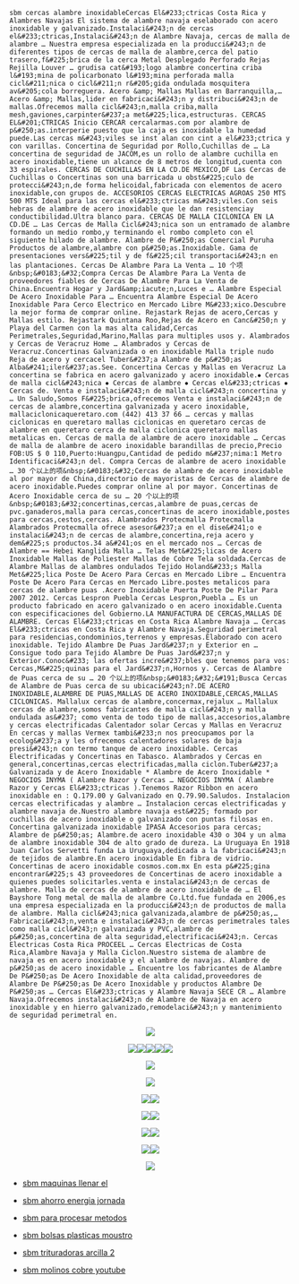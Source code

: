 
```
sbm cercas alambre inoxidableCercas El&#233;ctricas Costa Rica y Alambres Navajas El sistema de alambre navaja eselaborado con acero inoxidable y galvanizado.Instalaci&#243;n de cercas el&#233;ctricas,Instalaci&#243;n de Alambre Navaja, cercas de malla de alambre … Nuestra empresa especializada en la producci&#243;n de diferentes tipos de cercas de malla de alambre,cerca del patio trasero,f&#225;brica de la cerca Metal Desplegado Perforado Rejas Rejilla Louver … grudisa cat&#193;logo alambre concertina criba l&#193;mina de policarbonato l&#193;mina perforada malla cicl&#211;nica o cicl&#211;n r&#205;gida ondulada mosquitera av&#205;cola borreguera. Acero &amp; Mallas Mallas en Barranquilla,… Acero &amp; Mallas,lider en fabricaci&#243;n y distribuci&#243;n de mallas.Ofrecemos malla cicl&#243;n,malla criba,malla mesh,gaviones,carpinter&#237;a met&#225;lica,estructuras. CERCAS EL&#201;CTRICAS Inicio CERCAR cercalarmas.com por alambre de p&#250;as.interperie puesto que la caja es inoxidable la humedad puede.Las cercas m&#243;viles se inst alan con cint a el&#233;ctrica y con varillas. Concertina de Seguridad por Rollo,Cuchillas de … La concertina de seguridad de JACOM,es un rollo de alambre cuchilla en acero inoxidable,tiene un alcance de 8 metros de longitud,cuenta con 33 espirales. CERCAS DE CUCHILLAS EN LA CD.DE MEXICO,DF Las Cercas de Cuchillas o Concertinas son una barricada u obst&#225;culo de protecci&#243;n,de forma helicoidal,fabricada con elementos de acero inoxidable,con grupos de. ACCESORIOS CERCAS ELECTRICAS AGROAS 250 MTS 500 MTS Ideal para las cercas el&#233;ctricas m&#243;viles.Con seis hebras de alambre de acero inoxidable que le dan resistenciay conductibilidad.Ultra blanco para. CERCAS DE MALLA CICLONICA EN LA CD.DE … Las Cercas de Malla Cicl&#243;nica son un entramado de alambre formando un medio rombo,y terminando el rombo completo con el siguiente hilado de alambre. Alambre de P&#250;as Comercial Puruha Productos de alambre,alambre con p&#250;as.Inoxidable. Gama de presentaciones vers&#225;til y de f&#225;cil transportaci&#243;n en las plantaciones. Cercas De Alambre Para La Venta … 10 个项&nbsp;&#0183;&#32;Compra Cercas De Alambre Para La Venta de proveedores fiables de Cercas De Alambre Para La Venta de China.Encuentra Hogar y Jard&amp;iacute;n,Luces e … Alambre Especial De Acero Inoxidable Para … Encuentra Alambre Especial De Acero Inoxidable Para Cerco Electrico en Mercado Libre M&#233;xico.Descubre la mejor forma de comprar online. Rejastark Rejas de acero,Cercas y Mallas estilo. Rejastark Quintana Roo,Rejas de Acero en Canc&#250;n y Playa del Carmen con la mas alta calidad,Cercas Perimetrales,Seguridad,Marino,Mallas para multiples usos y. Alambrados y Cercas de Veracruz Home … Alambrados y Cercas de Veracruz.Concertinas Galvanizada o en inoxidable Malla triple nudo Reja de acero y cercacel Tuber&#237;a Alambre de p&#250;as Alba&#241;iler&#237;as.See. Concertina Cercas y Mallas en Veracruz La concertina se fabrica en acero galvanizado y acero inoxidable.⦁ Cercas de malla cicl&#243;nica ⦁ Cercas de alambre ⦁ Cercas el&#233;ctricas ⦁ Cercas de. Venta e instalaci&#243;n de malla cicl&#243;n concertina y … Un Saludo,Somos F&#225;brica,ofrecemos Venta e instalaci&#243;n de cercas de alambre,concertina galvanizada y acero inoxidable, mallaciclonicaqueretaro.com (442) 413 37 66 … cercas y mallas ciclonicas en queretaro mallas ciclonicas en queretaro cercas de alambre en queretaro cerca de malla ciclonica queretaro mallas metalicas en. Cercas de malla de alambre de acero inoxidable … Cercas de malla de alambre de acero inoxidable barandillas de precio,Precio FOB:US $ 0 110,Puerto:Huangpu,Cantidad de pedido m&#237;nima:1 Metro Identificaci&#243;n del. Compra Cercas de alambre de acero inoxidable … 30 个以上的项&nbsp;&#0183;&#32;Cercas de alambre de acero inoxidable al por mayor de China,directorio de mayoristas de Cercas de alambre de acero inoxidable.Puedes comprar online al por mayor. Concertinas de Acero Inoxidable cerca de su … 20 个以上的项&nbsp;&#0183;&#32;concertinas,cercas,alambre de puas,cercas de pvc.ganaderos,malla para cercas,concertinas de acero inoxidable,postes para cercas,cestos,cercas. Alambrados Protecmalla Protecmalla Alambrados Protecmalla ofrece asesor&#237;a en el dise&#241;o e instalaci&#243;n de cercas de alambre,concertina,reja acero y dem&#225;s productos.34 a&#241;os en el mercado nos … Cercas de Alambre == Hebei Kanglida Malla … Telas Met&#225;licas de Acero Inoxidable Mallas de Poliester Mallas de Cobre Tela soldada.Cercas de Alambre Mallas de alambres ondulados Tejido Holand&#233;s Malla Met&#225;lica Poste De Acero Para Cercas en Mercado Libre … Encuentra Poste De Acero Para Cercas en Mercado Libre.postes metalicos para cercas de alambre puas .Acero Inoxidable Puerta Poste De Pilar Para 2007 2012. Cercas Lespron Puebla Cercas Lespron,Puebla … Es un producto fabricado en acero galvanizado o en acero inoxidable.Cuenta con especificaciones del Gobierno.LA MANUFACTURA DE CERCAS,MALLAS DE ALAMBRE. Cercas El&#233;ctricas en Costa Rica Alambre Navaja … Cercas El&#233;ctricas en Costa Rica y Alambre Navaja.Seguridad perimetral para residencias,condominios,terrenos y empresas.Elaborado con acero inoxidable. Tejido Alambre De Puas Jard&#237;n y Exterior en … Consigue todo para Tejido Alambre De Puas Jard&#237;n y Exterior.Conoc&#233; las ofertas incre&#237;bles que tenemos para vos: Cercas,M&#225;quinas para el Jard&#237;n,Hornos y. Cercas de Alambre de Puas cerca de su … 20 个以上的项&nbsp;&#0183;&#32;&#191;Busca Cercas de Alambre de Puas cerca de su ubicaci&#243;n?.DE ACERO INOXIDABLE,ALAMBRE DE PUAS,MALLAS DE ACERO INOXIDABLE,CERCAS,MALLAS CICLONICAS. Mallalux cercas de alambre,concermax,rejalux … Mallalux cercas de alambre,somos fabricantes de malla cicl&#243;n y malla ondulada as&#237; como venta de todo tipo de mallas,accesorios,alambre y cercas electrificadas Calentador solar Cercas y Mallas en Veracruz En cercas y mallas Vermex tambi&#233;n nos preocupamos por la ecolog&#237;a y les ofrecemos calentadores solares de baja presi&#243;n con termo tanque de acero inoxidable. Cercas Electrificadas y Concertinas en Tabasco. Alambrados y Cercas en general,concertinas,cercas electrificadas,malla ciclon.Tuber&#237;a Galvanizada y de Acero Inoxidable * Alambre de Acero Inoxidable * NEGOCIOS INYMA ( Alambre Razor y Cercas … NEGOCIOS INYMA ( Alambre Razor y Cercas El&#233;ctricas ).Tenemos Razor Ribbon en acero inoxidable en : Q.179.00 y Galvanizado en Q.79.90.Saludos. Instalacion cercas electrificadas y alambre … Instalacion cercas electrificadas y alambre navaja de.Nuestro alambre navaja est&#225; formado por cuchillas de acero inoxidable o galvanizado con puntas filosas en. Concertina galvanizada inoxidable IPASA Accesorios para cercas; Alambre de p&#250;as; Alambre.de acero inoxidable 430 o 304 y un alma de alambre inoxidable 304 de alto grado de dureza. La Uruguaya En 1918 Juan Carlos Servetti funda La Uruguaya,dedicada a la fabricaci&#243;n de tejidos de alambre.En acero inoxidable En fibra de vidrio. Concertinas de acero inoxidable cosmos.com.mx En esta p&#225;gina encontrar&#225;s 43 proveedores de Concertinas de acero inoxidable a quienes puedes solicitarles.venta e instalaci&#243;n de cercas de alambre. Malla de cercas de alambre de acero inoxidable de … El Bayshore Tong metal de malla de alambre Co.Ltd.fue fundada en 2006,es una empresa especializada en la producci&#243;n de productos de malla de alambre. Malla cicl&#243;nica galvanizada,alambre de p&#250;as,… Fabricaci&#243;n,venta e instalaci&#243;n de cercas perimetrales tales como malla cicl&#243;n galvanizada y PVC,alambre de p&#250;as,concertina de alta seguridad,electrificaci&#243;n. Cercas Electricas Costa Rica PROCEEL … Cercas Electricas de Costa Rica,Alambre Navaja y Malla Ciclon.Nuestro sistema de alambre de navaja es en acero inoxidable y el alambre de navajas. Alambre de p&#250;as de acero inoxidable … Encuentre los fabricantes de Alambre De P&#250;as De Acero Inoxidable de alta calidad,proveedores de Alambre De P&#250;as De Acero Inoxidable y productos Alambre De P&#250;as … Cercas El&#233;ctricas y Alambre Navaja SECE CR … Alambre Navaja.Ofrecemos instalaci&#243;n de Alambre de Navaja en acero inoxidable y en hierro galvanizado,remodelaci&#243;n y mantenimiento de seguridad perimetral en. 
```

<div align="center">

<a href="https://es-crusher.shibang-china.com/github&k=sbm+cercas+alambre+inoxidable"><img src="https://static.shibang-china.com/es/crusher/logo.jpg"></a>

<a href="https://es-crusher.shibang-china.com/github&k=sbm+cercas+alambre+inoxidable"><img src="https://static.shibang-china.com/es/crusher/index.jpg"></a><a href="https://es-crusher.shibang-china.com/material.htmlgithub&k=sbm+cercas+alambre+inoxidable"><img src="https://static.shibang-china.com/es/crusher/material.jpg"></a><a href="https://es-crusher.shibang-china.com/application.htmlgithub&k=sbm+cercas+alambre+inoxidable"><img src="https://static.shibang-china.com/es/crusher/application.jpg"></a><a href="https://es-crusher.shibang-china.com/aboutus.htmlgithub&k=sbm+cercas+alambre+inoxidable"><img src="https://static.shibang-china.com/es/crusher/aboutus.jpg"></a><a href="https://es-crusher.shibang-china.com/contact.htmlgithub&k=sbm+cercas+alambre+inoxidable"><img src="https://static.shibang-china.com/es/crusher/contact.jpg"></a>

<a href="https://es-crusher.shibang-china.com/github&k=sbm+cercas+alambre+inoxidable"><img src="https://static.shibang-china.com/es/crusher/banner.jpg"></a>

<a href="https://swt.shibang-china.com/github&k=sbm+cercas+alambre+inoxidable"><img src="https://static.shibang-china.com/es/crusher/text.jpg"></a>

<a href="https://swt.shibang-china.com/github&k=sbm+cercas+alambre+inoxidable"><img src="https://static.shibang-china.com/es/crusher/chat.jpg"></a><a href="https://es-crusher.shibang-china.com/contact.htmlgithub&k=sbm+cercas+alambre+inoxidable"><img src="https://static.shibang-china.com/es/crusher/message.jpg"></a>

<a href="https://es-crusher.shibang-china.com/products/pe.htmlgithub&k=sbm+cercas+alambre+inoxidable"><img src="https://static.shibang-china.com/es/crusher/pe.jpg"></a><a href="https://es-crusher.shibang-china.com/products/pf.htmlgithub&k=sbm+cercas+alambre+inoxidable"><img src="https://static.shibang-china.com/es/crusher/pf.jpg"></a>

<a href="https://es-crusher.shibang-china.com/products/hpt.htmlgithub&k=sbm+cercas+alambre+inoxidable"><img src="https://static.shibang-china.com/es/crusher/hpt.jpg"></a><a href="https://es-crusher.shibang-china.com/products/vsi.htmlgithub&k=sbm+cercas+alambre+inoxidable"><img src="https://static.shibang-china.com/es/crusher/vsi.jpg"></a>

<a href="https://es-crusher.shibang-china.com/products/klv.htmlgithub&k=sbm+cercas+alambre+inoxidable"><img src="https://static.shibang-china.com/es/crusher/klv.jpg"></a><a href="https://es-crusher.shibang-china.com/products/portable.htmlgithub&k=sbm+cercas+alambre+inoxidable"><img src="https://static.shibang-china.com/es/crusher/portable.jpg"></a>

<a href="https://swt.shibang-china.com/github&k=sbm+cercas+alambre+inoxidable"><img src="https://static.shibang-china.com/es/crusher/case.jpg"></a>

</div>


* [sbm maquinas llenar el](sbm%20maquinas%20llenar%20el.md)

* [sbm ahorro energia jornada](sbm%20ahorro%20energia%20jornada.md)

* [sbm para procesar metodos](sbm%20para%20procesar%20metodos.md)

* [sbm bolsas plasticas moustro](sbm%20bolsas%20plasticas%20moustro.md)

* [sbm trituradoras arcilla 2](sbm%20trituradoras%20arcilla%202.md)

* [sbm molinos cobre youtube](sbm%20molinos%20cobre%20youtube.md)